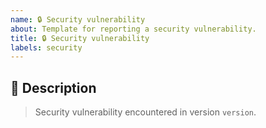 ```yaml
---
name: 🔒️ Security vulnerability
about: Template for reporting a security vulnerability.
title: 🔒️ Security vulnerability
labels: security
---
```


## 📝 Description

> Security vulnerability encountered in version `version`.

<!-- Describe the vulnerability right here. -->

<!-- This section will be filled and uncommented by a maintainer.
## ✅ Checklist

> See the [_Issue implementation_ section in the contributing guidelines](https://github.com/kotools/types/blob/main/CONTRIBUTING.md#issue-implementation) before addressing the following checklist.

- [ ] 🔒 Fix the security vulnerability.
- [ ] 📝 Update the unreleased changelog for this issue.
-->

<!-- Include the following step in case of tracking issues.
- [ ] 📝 After closing this issue, attach tracking issues to a milestone.
-->
